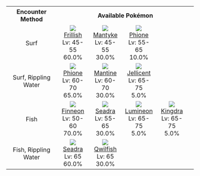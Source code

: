 <table><tr><th colspan="1">Encounter Method</th><th colspan="5" style = "text-align: center;">Available Pokémon</th></tr>
<tr><td rowspan="1" style="vertical-align: middle; word-wrap: break-word; text-align: center;">Surf</td><td style="text-align: center; vertical-align: bottom;"> <img src="https://smilingzero.github.io/BlazeBlack2ReduxWiki/img/animated/592.gif"> <br> <a href="https://smilingzero.github.io/BlazeBlack2ReduxWiki/pokemons/592">Frillish</a> <br> Lv: 45-55 <br> 60.0% </td><td style="text-align: center; vertical-align: bottom;"> <img src="https://smilingzero.github.io/BlazeBlack2ReduxWiki/img/animated/458.gif"> <br> <a href="https://smilingzero.github.io/BlazeBlack2ReduxWiki/pokemons/458">Mantyke</a> <br> Lv: 45-55 <br> 30.0% </td><td style="text-align: center; vertical-align: bottom;"> <img src="https://smilingzero.github.io/BlazeBlack2ReduxWiki/img/animated/489.gif"> <br> <a href="https://smilingzero.github.io/BlazeBlack2ReduxWiki/pokemons/489">Phione</a> <br> Lv: 55-65 <br> 10.0% </td><td></td><td></td></tr>
<tr><td rowspan="1" style="vertical-align: middle; word-wrap: break-word; text-align: center;">Surf, Rippling Water</td><td style="text-align: center; vertical-align: bottom;"> <img src="https://smilingzero.github.io/BlazeBlack2ReduxWiki/img/animated/489.gif"> <br> <a href="https://smilingzero.github.io/BlazeBlack2ReduxWiki/pokemons/489">Phione</a> <br> Lv: 60-70 <br> 65.0% </td><td style="text-align: center; vertical-align: bottom;"> <img src="https://smilingzero.github.io/BlazeBlack2ReduxWiki/img/animated/226.gif"> <br> <a href="https://smilingzero.github.io/BlazeBlack2ReduxWiki/pokemons/226">Mantine</a> <br> Lv: 60-70 <br> 30.0% </td><td style="text-align: center; vertical-align: bottom;"> <img src="https://smilingzero.github.io/BlazeBlack2ReduxWiki/img/animated/593.gif"> <br> <a href="https://smilingzero.github.io/BlazeBlack2ReduxWiki/pokemons/593">Jellicent</a> <br> Lv: 65-75 <br> 5.0% </td><td></td><td></td></tr>
<tr><td rowspan="1" style="vertical-align: middle; word-wrap: break-word; text-align: center;">Fish</td><td style="text-align: center; vertical-align: bottom;"> <img src="https://smilingzero.github.io/BlazeBlack2ReduxWiki/img/animated/456.gif"> <br> <a href="https://smilingzero.github.io/BlazeBlack2ReduxWiki/pokemons/456">Finneon</a> <br> Lv: 50-60 <br> 70.0% </td><td style="text-align: center; vertical-align: bottom;"> <img src="https://smilingzero.github.io/BlazeBlack2ReduxWiki/img/animated/117.gif"> <br> <a href="https://smilingzero.github.io/BlazeBlack2ReduxWiki/pokemons/117">Seadra</a> <br> Lv: 55-65 <br> 30.0% </td><td style="text-align: center; vertical-align: bottom;"> <img src="https://smilingzero.github.io/BlazeBlack2ReduxWiki/img/animated/457.gif"> <br> <a href="https://smilingzero.github.io/BlazeBlack2ReduxWiki/pokemons/457">Lumineon</a> <br> Lv: 65-75 <br> 5.0% </td><td style="text-align: center; vertical-align: bottom;"> <img src="https://smilingzero.github.io/BlazeBlack2ReduxWiki/img/animated/230.gif"> <br> <a href="https://smilingzero.github.io/BlazeBlack2ReduxWiki/pokemons/230">Kingdra</a> <br> Lv: 65-75 <br> 5.0% </td><td></td></tr>
<tr><td rowspan="1" style="vertical-align: middle; word-wrap: break-word; text-align: center;">Fish, Rippling Water</td><td style="text-align: center; vertical-align: bottom;"> <img src="https://smilingzero.github.io/BlazeBlack2ReduxWiki/img/animated/117.gif"> <br> <a href="https://smilingzero.github.io/BlazeBlack2ReduxWiki/pokemons/117">Seadra</a> <br> Lv: 65 <br> 60.0% </td><td style="text-align: center; vertical-align: bottom;"> <img src="https://smilingzero.github.io/BlazeBlack2ReduxWiki/img/animated/211.gif"> <br> <a href="https://smilingzero.github.io/BlazeBlack2ReduxWiki/pokemons/211">Qwilfish</a> <br> Lv: 65 <br> 30.0% </td><td></td><td></td><td></td></tr></table>